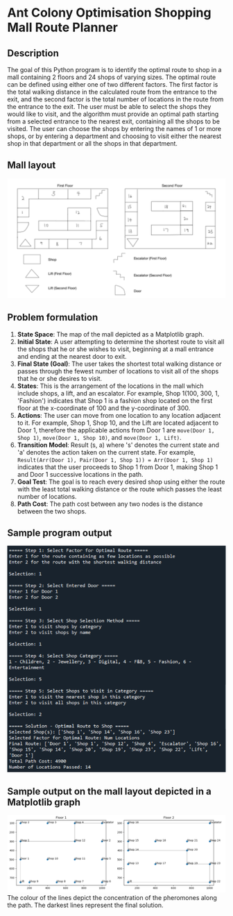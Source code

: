 # Ant Colony Optimisation Shopping Mall Route Planner

## Description
The goal of this Python program is to identify the optimal route to shop in a mall containing 2 floors and 24
shops of varying sizes. The optimal route can be defined using either one of two different factors.
The first factor is the total walking distance in the calculated route from the entrance to the exit, and
the second factor is the total number of locations in the route from the entrance to the exit. The user
must be able to select the shops they would like to visit, and the algorithm must provide an optimal
path starting from a selected entrance to the nearest exit, containing all the shops to be visited. The
user can choose the shops by entering the names of 1 or more shops, or by entering a department
and choosing to visit either the nearest shop in that department or all the shops in that department.

## Mall layout
![Alt Text](https://github.com/mintchococookies/ant-colony-shopping-mall-route-planner/blob/main/mall-layout.PNG)

## Problem formulation
1. **State Space**: The map of the mall depicted as a Matplotlib graph.
2. **Initial State**: A user attempting to determine the shortest route to visit all the shops that he or she wishes to visit, beginning at a mall entrance and ending at the nearest door to exit.
3. **Final State (Goal)**: The user takes the shortest total walking distance or passes through the fewest number of locations to visit all of the shops that he or she desires to visit.
4. **States**: This is the arrangement of the locations in the mall which include shops, a lift, and an escalator. For example, Shop 1(100, 300, 1, 'Fashion') indicates that Shop 1 is a fashion shop located on the first floor at the x-coordinate of 100 and the y-coordinate of 300.
5. **Actions**: The user can move from one location to any location adjacent to it. For example, Shop 1, Shop 10, and the Lift are located adjacent to Door 1, therefore the applicable actions from Door 1 are `move(Door 1, Shop 1)`, `move(Door 1, Shop 10)`, and `move(Door 1, Lift)`.
6. **Transition Model**: Result (s, a) where 's' denotes the current state and 'a' denotes the action taken on the current state. For example, `Result(Arr(Door 1), Pair(Door 1, Shop 1)) = Arr(Door 1, Shop 1)` indicates that the user proceeds to Shop 1 from Door 1, making Shop 1 and Door 1 successive locations in the path.
7. **Goal Test**: The goal is to reach every desired shop using either the route with the least total walking distance or the route which passes the least number of locations.
8. **Path Cost**: The path cost between any two nodes is the distance between the two shops.

## Sample program output
![Alt Text](https://github.com/mintchococookies/ant-colony-shopping-mall-route-planner/blob/main/aco-output.PNG)

## Sample output on the mall layout depicted in a Matplotlib graph
![Alt Text](https://github.com/mintchococookies/ant-colony-shopping-mall-route-planner/blob/main/routeplanning.png)
The colour of the lines depict the concentration of the pheromones along the path. The darkest lines represent the final solution.
